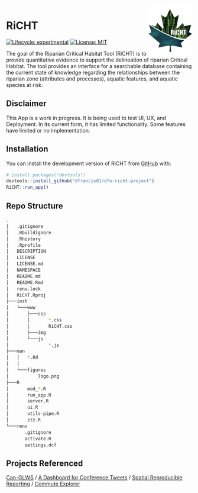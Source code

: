 
<!-- README.md is generated from README.Rmd. Please edit that file -->
<!--
You'll still need to render `README.Rmd` regularly, to keep `README.md` up-to-date. `devtools::build_readme()` is handy for this. 
-->
<!--RiCHT Logo-->

<img src="man/figures/logo.png" align="right" height="139"/>

<!--RiCHT Title-->

# **RiCHT**

<!-- badges: start -->

[![Lifecycle:
experimental](https://img.shields.io/badge/lifecycle-experimental-orange.svg)](https://lifecycle.r-lib.org/articles/stages.html#experimental)
[![License:
MIT](https://img.shields.io/badge/License-MIT-brightgreen.svg)](https://opensource.org/licenses/MIT)
<!--release, build pass--> <!-- badges: end -->

The goal of the Riparian Critical Habitat Tool (RiCHT) is to provide
quantitative evidence to support the delineation of riparian Critical
Habitat. The tool provides an interface for a searchable database
containing the current state of knowledge regarding the relationships
between the riparian zone (attributes and processes), aquatic features,
and aquatic species at risk.

## Disclaimer

This App is a work in progress. It is being used to test UI, UX, and
Deployment. In its current form, it has limited functionality. Some
features have limited or no implementation.

## Installation

You can install the development version of RiCHT from
[GitHub](https://github.com/) with:

``` r
# install.packages("devtools")
devtools::install_github("dfrancis01/dfo-richt-project")
RiCHT::run_app()
```

## Repo Structure

``` bash
.
│   .gitignore
│   .Rbuildignore
│   .Rhistory
│   .Rprofile
│   DESCRIPTION
│   LICENSE
│   LICENSE.md
│   NAMESPACE
│   README.md
│   README.Rmd
│   renv.lock
│   RiCHT.Rproj
├───inst
│   └───www
│       ├───css
│       │       *.css
│       │       RiCHT.css
│       ├───img
│       └───js
│               *.js
├───man
│   │   *.Rd
│   │
│   └───figures
│           logo.png
├───R
│       mod_*.R
│       run_app.R
│       server.R
│       ui.R
│       utils-pipe.R
│       zzz.R
└───renv
       .gitignore
       activate.R
       settings.dcf
```

## Projects Referenced

[Can-GLWS](https://www.uoguelph.ca/watershed/glws/) / [A Dashboard for
Conference
Tweets](https://shiny.rstudio.com/gallery/conference-tweet-dashboard.html)
/ [Spatial Reproducible
Reporting](https://github.com/dfo-mar-odis/shinySpatialApp) / [Commute
Explorer](https://nz-stefan.shinyapps.io/commute-explorer-2/)
